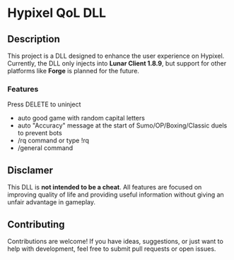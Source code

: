 # Hypixel QoL DLL 

## Description

This project is a DLL designed to enhance the user experience on Hypixel. Currently, the DLL only injects into **Lunar Client 1.8.9**, but support for other platforms like **Forge** is planned for the future.

### Features

Press DELETE to uninject

- auto good game with random capital letters
- auto "Accuracy" message at the start of Sumo/OP/Boxing/Classic duels to prevent bots
- /rq command or type !rq
- /general command 

## Disclamer

This DLL is **not intended to be a cheat**. All features are focused on improving quality of life and providing useful information without giving an unfair advantage in gameplay.

## Contributing

Contributions are welcome! If you have ideas, suggestions, or just want to help with development, feel free to submit pull requests or open issues.


